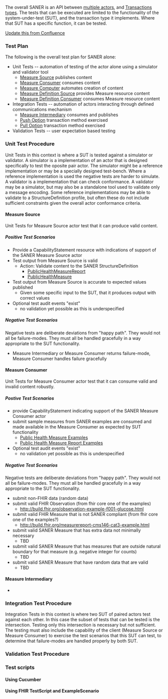 The overall SANER is an API between [multiple actors](actors.html#actor-options), and
[Transactions types](transactions.html). The tests that can be executed are limited to the functionality
of the system-under-test (SUT), and the transaction type it implements. Where that SUT has a specific
function, it can be tested.

[Update this from Confluence](#todo)

### Test Plan

The following is the overall test plan for SANER alone:
* Unit Tests -- automation of testing of the actor alone using a simulator and validator tool
  * [Measure Source](actors.html#measure-source) publishes content
  * [Measure Consumer](actors.html#measure-consumer) consumes content
  * [Measure Computer](actors.html#measure-computer) automates creation of content
  * [Measure Definition Source](actors.html#measure-definition-source) provides Measure resource content
  * [Measure Definition Consumer](actors.html#measure-definition-consumer) consumes Measure resource content
* Integration Tests -- automation of actors interacting through defined communications mechanism
  * [Measure Intermediary](actors.html#measure-intermediary) consumes and publishes
  * [Push Option](actors.html#push-option) transaction method exercised
  * [Pull Option](actors.html#pull-option) transaction method exercised
* Validation Tests -- user expectation based testing

### Unit Test Procedure

Unit Tests in this context is where a SUT is tested against a simulator or validator.  A simulator is a
implementation of an actor that is designed specifically to test the oposite pair actor. The simulator
might be a reference implementation or may be a specially designed test-bench. Where a reference
implementation is used the negative tests are harder to simulate. A validator is a implementation
that can check conformance. A validator may be a simulator, but may also be a standalone tool used
to validate only a message encoding. Some reference implementations may be able to validate to a
StructureDefinition profile, but often these do not include sufficient constraints given the
overall actor conformance criteria.

#### Measure Source

Unit Tests for Measure Source actor test that it can produce valid content.

##### Positive Test Scenarios
* Provide a CapabilityStatement resource with indications of support of the SANER Measure Source actor
* Test output from Measure Source is valid
  * Action: Validate content to the SANER StructureDefinition
    * [PublicHealthMeasureReport](StructureDefinition-PublicHealthMeasure.html)
	* [PublicHealthMeasure](StructureDefinition-PublicHealthMeasureReport.html)
* Test output from Measure Source is accurate to expected values published
  * Given some specific input to the SUT, that it produces output with correct values
* Optional test audit events "exist"
  * no validation yet possible as this is underspecified

##### Negative Test Scenarios
Negative tests are deliberate deviations from "happy path". They would not all be failure-modes. They must
all be handled gracefully in a way appropriate to the SUT functionality.
* Measure Intermediary or Measure Consumer returns failure-mode, Measure Consumer handles failure gracefully

#### Measure Consumer
Unit Tests for Measure Consumer actor test that it can consume valid and invalid content robustly.

##### Postive Test Scenarios
* provide CapabilityStatement indicating support of the SANER Measure Consumer actor
* submit sample measures from SANER examples are consumed and made available in the Measure Consumer as expected by SUT functionality
  * [Public Health Measure Examples](StructureDefinition-PublicHealthMeasure-examples.html)
  * [Public Health Measure Report Examples](StructureDefinition-PublicHealthMeasureReport.html)
* Optional test audit events "exist"
  * no validation yet possible as this is underspecified

##### Negative Test Scenarios
Negative tests are deliberate deviations from "happy path". They would not all be failure-modes. They must all be
handled gracefully in a way appropriate to the SUT functionality.
* submit non-FHIR data (random data)
* submit valid FHIR Observation (from fhir core one of the examples)
  * http://build.fhir.org/observation-example-f001-glucose.html
* submit valid FHIR Measure that is not SANER compliant (from fhir core one of the examples?)
  * http://build.fhir.org/measurereport-cms146-cat3-example.html
* submit valid SANER Measure that has extra data not minimally necessary
  * TBD
* submit valid SANER Measure that has measures that are outside natural boundary for that measure (e.g. negative integer for counts)
  * TBD
* submit valid SANER Measure that have random data that are valid
  * TBD

#### Measure Intermediary
*

### Integration Test Procedure

Integration Tests in this context is where two SUT of paired actors test against each other. In this case the subset of
tests that can be tested is the intersection. Testing only this intersection is necessary but not sufficient. The testing
must also include the capability of the client (Measure Source or Measure Consumer) to exercise the test scenarios that
this SUT can test, to determine that failure-modes are handled properly by both SUT.

### Validation Test Procedure


### Test scripts

#### Using Cucumber

#### Using FHIR TestScript and ExampleScenario



